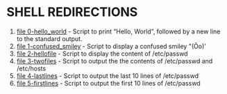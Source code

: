 # SHELL REDIRECTIONS

1. [file 0-hello_world](./0-hello_world) -  Script to print “Hello, World”, followed by a new line to the standard output.
2. [file 1-confused_smiley](./1-confused_smiley) - Script to display a confused smiley "(Ôo)'
3. [file 2-hellofile](./2-hellofile) - Script to display the content of /etc/passwd
4. [file 3-twofiles](./3-twofiles) - Script to output the the contents of /etc/passwd and /etc/hosts
5. [file 4-lastlines](./4-lastlines) - Script to output the last 10 lines of /etc/passwd
6. [file 5-firstlines](./5-firstlines) - Script to output the first 10 lines of /etc/passwd
